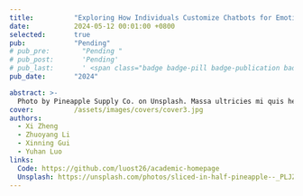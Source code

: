 ```yaml
---
title:          "Exploring How Individuals Customize Chatbots for Emotional Support"
date:           2024-05-12 00:01:00 +0800
selected:       true
pub:            "Pending"
# pub_pre:        "Pending "
# pub_post:       'Pending'
# pub_last:       ' <span class="badge badge-pill badge-publication badge-success">Spotlight</span>'
pub_date:       "2024"

abstract: >-
  Photo by Pineapple Supply Co. on Unsplash. Massa ultricies mi quis hendrerit dolor magna. Arcu non odio euismod lacinia at quis risus sed. Et tortor at risus viverra. Enim neque volutpat ac tincidunt. Dictum varius duis at consectetur lorem donec.
cover:          /assets/images/covers/cover3.jpg
authors:
  - Xi Zheng
  - Zhuoyang Li
  - Xinning Gui
  - Yuhan Luo
links:
  Code: https://github.com/luost26/academic-homepage
  Unsplash: https://unsplash.com/photos/sliced-in-half-pineapple--_PLJZmHZzk
---
```

